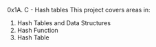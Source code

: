 0x1A. C - Hash tables
This project covers areas in:

1. Hash Tables and Data Structures
2. Hash Function
3. Hash Table
